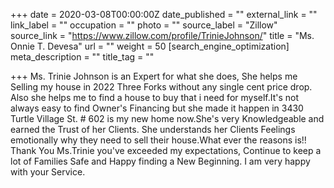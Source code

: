 +++
date = 2020-03-08T00:00:00Z
date_published = ""
external_link = ""
link_label = ""
occupation = ""
photo = ""
source_label = "Zillow"
source_link = "https://www.zillow.com/profile/TrinieJohnson/"
title = "Ms. Onnie T. Devesa"
url = ""
weight = 50
[search_engine_optimization]
meta_description = ""
title_tag = ""

+++
Ms. Trinie Johnson is an Expert for what she does, She helps me Selling my house in 2022 Three Forks without any single cent price drop. Also she helps me to find a house to buy that i need for myself.It's not always easy to find Owner's Financing but she made it happen in 3430 Turtle Village St. # 602 is my new home now.She's very Knowledgeable and earned the Trust of her Clients. She understands her Clients Feelings emotionally why they need to sell their house.What ever the reasons is!! Thank You Ms.Trinie you've exceeded my expectations, Continue to keep a lot of Families Safe and Happy finding a New Beginning. I am very happy with your Service.